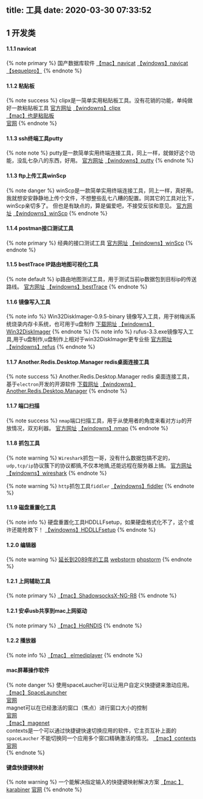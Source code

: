 title: 工具
date: 2020-03-30 07:33:52
---
## 1 开发类

#### 1.1.1 navicat
{% note primary %}
国产数据库软件
[【mac】navicat](http://qiniu.wuchuheng.com/Navicat_Premium_15.0.12_macwk.com.dmg)
[【windows】navicat](http://qiniu.wuchuheng.com/navicat%E4%B8%AD%E6%96%87%E7%89%88%E7%A0%B4%E8%A7%A3.zip)
[【sequelpro】](https://www.sequelpro.com)
{% endnote %}

#### 1.1.2 粘贴板

{% note success %}
clipx是一简单实用粘贴板工具。没有花销的功能，单纯做好一款粘贴板工具
[官方网址](https://bluemars.org/clipx/)
[【windowns】clipx](http://qiniu.wuchuheng.com/clipx.exe)  
[【mac】也是粘贴板](https://qiniu.wuchuheng.com/tools/1Clipboard.dmg)  
[官网](http://1clipboard.io/)
{% endnote %}

#### 1.1.3 ssh终端工具putty
{% note note %}
putty是一款简单实用终端连接工具，同上一样，就做好这个功能，没乱七杂八的东西，好用。
[官方网址](https://www.putty.org/)
[【windowns】putty](http://qiniu.wuchuheng.com/putty.exe)
{% endnote %}

#### 1.1.3 ftp上传工具winScp
{% note danger %}
    winScp是一款简单实用终端连接工具，同上一样，真好用。我就想安安静静地上传个文件，不想整些乱七八糟的配置。同其它的工具对比下，winScp亲切多了。
    但也是有缺点的，算是偏爱吧，不接受反驳和意见。
    [官方网址](https://winscp.net/eng/index.php)
    [【windowns】winScp](http://qiniu.wuchuheng.com/WinSCP-5.13.3-Setup.exe)
{% endnote %}

#### 1.1.4 postman接口测试工具 
{% note  primary %}
    经典的接口测试工具
    [官方网址](https://www.postman.com/)
    [【windowns】winScp](http://qiniu.wuchuheng.com/PostmanCanary-win64-7.22.0-canary05-Setup.exe)
{% endnote %}

#### 1.1.5 bestTrace IP路由地图可视化工具 
{% note default %}
    ip路由地图测试工具，用于测试当前ip数据包到目标ip的传送路线。
    [官方网址](https://tools.ipip.net/convert.php)
    [【windowns】bestTrace](http://qiniu.wuchuheng.com/MTracer.zip)
{% endnote %}

#### 1.1.6 镜像写入工具
{% note info %}
    Win32DiskImager-0.9.5-binary 镜像写入工具，用于树梅派系统烧录内存卡系统，也可用于u盘制作
    [下载网址](https://sourceforge.net/projects/win32diskimager/)
    [【windowns】 Win32DiskImager](http://qiniu.wuchuheng.com/Win32DiskImager-0.9.5-binary.zip)
{% endnote %}
{% note info %}
     rufus-3.3.exe镜像写入工具,用于u盘制作,u盘制作上相对于win32DiskImager更专业些
    [官方网址](https://rufus.ie/)
    [【windowns】refus](http://qiniu.wuchuheng.com/rufus-3.3.exe)
{% endnote %}

#### 1.1.7 Another.Redis.Desktop.Manager redis桌面连接工具
{% note success  %}
    Another.Redis.Desktop.Manager redis 桌面连接工具，基于`electron`开发的开源软件
    [下载网址](https://www.electronjs.org/apps/anotherredisdesktopmanager)
    [【windowns】Another.Redis.Desktop.Manager](http://qiniu.wuchuheng.com/tools/Another.Redis.Desktop.Manager.1.3.4.exe)
{% endnote %}


#### 1.1.7 端口扫描
{% note success  %}
    `nmap`端口扫描工具，用于从使用者的角度来看对方`ip`的开放情况，双刃利器。
    [官方网址](https://nmap.org/)
    [【windowns】nmap](http://qiniu.wuchuheng.com/nmap-7.80-win32.zip)
{% endnote %}

#### 1.1.8 抓包工具

{% note warning  %}
    `Wireshark`抓包一哥，没有什么数据包搞不定的，`udp,tcp/ip`协议簇下的协议都搞,不仅本地搞,还能远程在服务器上搞。
    [官方网址](https://www.solarwinds.com/)
    [【windowns】wireshark](http://qiniu.wuchuheng.com/Wireshark-win64-3.0.6.exe)
{% endnote %}

{% note warning  %}
    `http`抓包工具`fiddler`
    [【windowns】fiddler](http://qiniu.wuchuheng.com/fiddler5.zip)
{% endnote %}

#### 1.1.9 磁盘重置化工具

{% note info %}
    硬盘重置化工具HDDLLFsetup，如果硬盘格式化不了，这个或许还能抢救下！
    [【windowns】HDDLLFsetup](http://qiniu.wuchuheng.com/HDDLLFsetup.4.40.exe)
{% endnote %}

#### 1.2.0 编辑器

{% note warning  %}
    [延长到2089年的工具](http://qiniu.wuchuheng.com/ide/jetbrains-agent.jar)
    [webstorm](http://qiniu.wuchuheng.com/images/WebStorm-2020.1.1.dmg)
    [phpstorm](http://qiniu.wuchuheng.com/images/PhpStorm-2020.1.1.dmg)
{% endnote %}

#### 1.2.1 上网辅助工具
{% note primary %}
[【mac】ShadowsocksX-NG-R8](https://qiniu.wuchuheng.com/tools/ShadowsocksX-NG-R8.dmg)
{% endnote %}

#### 1.2.1 安卓usb共享到mac上网驱动
{% note primary %}
[【mac】HoRNDIS](https://qiniu.wuchuheng.com/tools/HoRNDIS-rel7.pkg)
{% endnote %}

#### 1.2.2 播放器
{% note info %}
    [【mac】 elmediplayer](http://qiniu.wuchuheng.com/tools/elmediaplayer.dmg)
{% endnote %}


#### mac屏幕操作软件
{% note danger  %}
  使用spaceLaucher可以让用户自定义快捷键来激动应用。  
  [【mac】SpaceLauncher](https://qiniu.wuchuheng.com/tools/SpaceLauncher.zip)  
  [官网](https://spacelauncherapp.com/)  
  magnet可以在已经激活的窗口（焦点）进行窗口大小的控制  
  [官网](https://magnet.crowdcafe.com/)  
  [【mac】magenet](https://qiniu.wuchuheng.com/tools/Magnet%20Pro_2.4.5.dmg)  
  contexts是一个可以通过快捷键快速切换应用的软件，它主页互补上面的`spaceLaucher` 不能切换同一个应用多个窗口精确激活的情况。
  [【mac】contexts](https://qiniu.wuchuheng.com/tools/Contexts-3.7.1.dmg)
  [官网](https://contexts.co/)  
{% endnote %}

#### 键盘快捷键映射
{% note warning %}
  一个能解决指定输入的快捷键映射解决方案
  [【mac 】 karabiner](https://qiniu.wuchuheng.com/tools/Karabiner-Elements-12.10.0.dmg)
  [官网](https://karabiner-elements.pqrs.org/)
{% endnote %}

